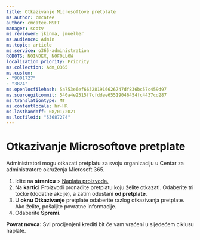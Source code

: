 ```yaml
---
title: Otkazivanje Microsoftove pretplate
ms.author: cmcatee
author: cmcatee-MSFT
manager: scotv
ms.reviewer: jkinma, jmueller
ms.audience: Admin
ms.topic: article
ms.service: o365-administration
ROBOTS: NOINDEX, NOFOLLOW
localization_priority: Priority
ms.collection: Adm_O365
ms.custom:
- "9001727"
- "3824"
ms.openlocfilehash: 5a753e6ef663281916626747df836bc57c459d97
ms.sourcegitcommit: 540a4e2515f7cfddee65519046454fc4437cd287
ms.translationtype: MT
ms.contentlocale: hr-HR
ms.lasthandoff: 08/01/2021
ms.locfileid: "53687274"
---
```

# <a name="cancel-your-microsoft-subscription"></a>Otkazivanje Microsoftove pretplate

Administratori mogu otkazati pretplatu za svoju organizaciju u Centar za administratore okruženja Microsoft 365.

1. Idite na **stranicu** \> [Naplata proizvoda.](https://go.microsoft.com/fwlink/p/?linkid=842054)
2. Na **kartici** Proizvodi pronađite pretplatu koju želite otkazati. Odaberite tri točke (dodatne akcije), a zatim odustani **od pretplate**.
3. U **oknu Otkazivanje** pretplate odaberite razlog otkazivanja pretplate. Ako želite, pošaljite povratne informacije.
4. Odaberite **Spremi**.

**Povrat novca:** Svi procijenjeni krediti bit će vam vraćeni u sljedećem ciklusu naplate.
